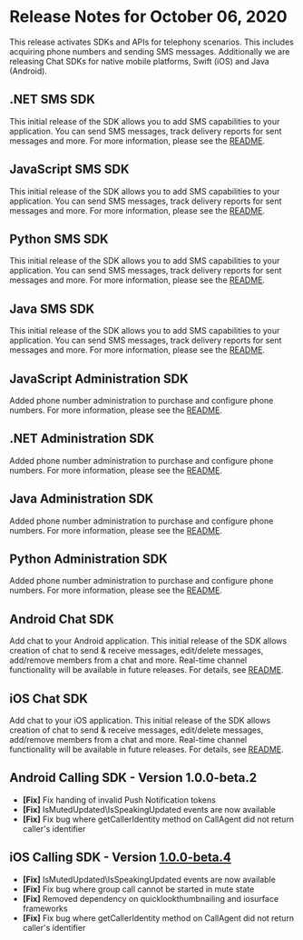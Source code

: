 # Release Notes for October 06, 2020

This release activates SDKs and APIs for telephony scenarios. This includes acquiring phone numbers and sending SMS messages. Additionally we are releasing Chat SDKs for native mobile platforms, Swift (iOS) and Java (Android).


## .NET SMS SDK

This initial release of the SDK allows you to add SMS capabilities to your application. You can send SMS messages, track delivery reports for sent messages and more. For more information, please see the [README](https://github.com/Azure/azure-sdk-for-net/blob/311c797e27d246f2622697da23c6565d04ae75fc/sdk/communication/Azure.Communication.Sms/README.md).

## JavaScript SMS SDK

This initial release of the SDK allows you to add SMS capabilities to your application. You can send SMS messages, track delivery reports for sent messages and more. For more information, please see the [README](https://github.com/Azure/azure-sdk-for-js/blob/b323328a0152848528b789f20bbada46357b5e33/sdk/communication/communication-sms/README.md).

## Python SMS SDK

This initial release of the SDK allows you to add SMS capabilities to your application. You can send SMS messages, track delivery reports for sent messages and more. For more information, please see the [README](https://github.com/Azure/azure-sdk-for-python/blob/ac9406eebcf1a992c7959840041a637c208809e5/sdk/communication/azure-communication-sms/README.md).

## Java SMS SDK

This initial release of the SDK allows you to add SMS capabilities to your application. You can send SMS messages, track delivery reports for sent messages and more. For more information, please see the [README](https://github.com/Azure/azure-sdk-for-java/blob/cd8bc73a328f1009145956b51fbcf465e235b6a5/sdk/communication/azure-communication-sms/README.md).

## JavaScript Administration SDK

Added phone number administration to purchase and configure phone numbers. For more information, please see the [README](https://github.com/Azure/azure-sdk-for-js/blob/b323328a0152848528b789f20bbada46357b5e33/sdk/communication/communication-administration/README.md).

## .NET Administration SDK

Added phone number administration to purchase and configure phone numbers. For more information, please see the [README](https://github.com/Azure/azure-sdk-for-net/blob/311c797e27d246f2622697da23c6565d04ae75fc/sdk/communication/Azure.Communication.Administration/README.md).

## Java Administration SDK

Added phone number administration to purchase and configure phone numbers. For more information, please see the [README](https://github.com/Azure/azure-sdk-for-java/blob/cd8bc73a328f1009145956b51fbcf465e235b6a5/sdk/communication/azure-communication-administration/README.md).

## Python Administration SDK

Added phone number administration to purchase and configure phone numbers. For more information, please see the [README](https://github.com/Azure/azure-sdk-for-python/blob/ac9406eebcf1a992c7959840041a637c208809e5/sdk/communication/azure-communication-administration/README.md).

## Android Chat SDK

Add chat to your Android application. This initial release of the SDK allows creation of chat to send & receive messages, edit/delete messages, add/remove members from a chat and more. Real-time channel functionality will be available in future releases. For details, see [README](https://github.com/Azure/azure-sdk-for-android/blob/master/sdk/communication/azure-communication-chat/README.md).    

## iOS Chat SDK
Add chat to your iOS application. This initial release of the SDK allows creation of chat to send & receive messages, edit/delete messages, add/remove members from a chat and more. Real-time channel functionality will be available in future releases. For details, see [README](https://github.com/Azure/azure-sdk-for-ios/blob/master/sdk/communication/AzureCommunicationChat/README.md).

## Android Calling SDK - Version 1.0.0-beta.2

* **[Fix]** Fix handing of invalid Push Notification tokens
* **[Fix]** IsMutedUpdated\IsSpeakingUpdated events are now available
* **[Fix]** Fix bug where getCallerIdentity method on CallAgent did not return caller's identifier

## iOS Calling SDK - Version [1.0.0-beta.4](https://github.com/Azure/Communication/releases/tag/v1.0.0-beta.4)

* **[Fix]** IsMutedUpdated\IsSpeakingUpdated events are now available
* **[Fix]** Fix bug where group call cannot be started in mute state
* **[Fix]** Removed dependency on quicklookthumbnailing and iosurface frameworks
* **[Fix]** Fix bug where getCallerIdentity method on CallAgent did not return caller's identifier

